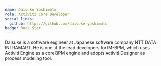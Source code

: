 ```yaml
--- 
name: Daisuke Yoshimoto
role: Activiti Core Developer
social_links:
  github: https://github.com/daisuke-yoshimoto
badge: Rock Star
---
```


Daisuke is a software engineer at Japanese software company NTT DATA INTRAMART. He is one of the lead developers for IM-BPM, which uses Activiti Engine as a core BPM engine and adopts Activiti Designer as process modeling tool.
